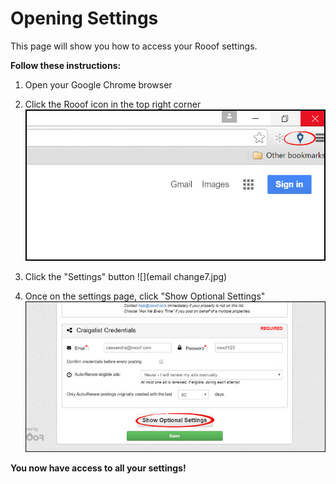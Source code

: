 # Opening Settings

This page will show you how to access your Rooof settings.

**Follow these instructions:**
1. Open your Google Chrome browser
2. Click the Rooof icon in the top right corner
![](chrome2.jpg)

3. Click the "Settings" button
![](email change7.jpg)

4. Once on the settings page, click "Show Optional Settings"
![](photos2.jpg)

**You now have access to all your settings!**